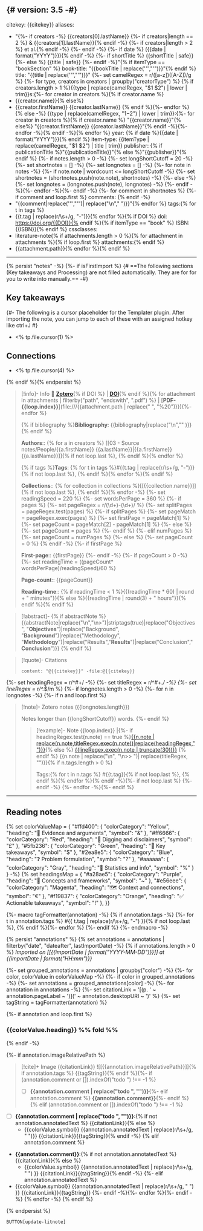 {# version: 3.5 -#}
---
citekey: {{citekey}}
aliases:
- "{%- if creators -%}
        {{creators[0].lastName}}
        {%- if creators|length == 2 %} & {{creators[1].lastName}}{% endif -%}
        {%- if creators|length > 2 %} et al.{% endif -%}
    {%- endif -%}
    {%- if date %} ({{date | format("YYYY")}}){% endif -%} 
    {%- if shortTitle %} {{shortTitle | safe}} {%- else %} {{title | safe}} {%- endif -%}"{% if itemType == "bookSection" %}
book-title: "{{bookTitle | replace('"',"'")}}"{% endif %}
title: "{{title | replace('"',"'")}}"
{%- set camelRegex = r/([a-z])([A-Z])/g %}
{%- for type, creators in creators | groupby("creatorType") %} 
{% if creators.length > 1 %}{{type | replace(camelRegex, "$1 $2") | lower | trim}}s:{%- for creator in creators %}{% if creator.name %}
- {{creator.name}}{% else%}
- {{creator.firstName}} {{creator.lastName}} {% endif %}{%- endfor %} {% else -%}
{{type | replace(camelRegex, "$1-$2") | lower | trim}}:{%- for creator in creators %}{% if creator.name %} "{{creator.name}}"{% else%} "{{creator.firstName}} {{creator.lastName}}"{% endif -%}{%- endfor -%}{% endif -%}{% endfor %}
year: {% if date %}{{date | format("YYYY")}}{% endif %}
item-type: {{itemType | replace(camelRegex, "$1 $2") | title | trim}}
publisher: {% if publicationTitle %}"{{publicationTitle}}"{% else %}"{{publisher}}"{% endif %}
{%- if notes.length > 0 -%}
{%- set longShortCutoff = 20 -%}
{%- set shortnotes = [] -%}
{%- set longnotes = [] -%}
{%- for note in notes -%}
{%- if note.note | wordcount <= longShortCutoff -%}
{%- set shortnotes = (shortnotes.push(note.note), shortnotes) -%} 
{%- else -%}
{%- set longnotes = (longnotes.push(note), longnotes) -%}
{%- endif -%}{%- endfor -%}{%- endif -%}
{%- for comment in shortnotes %}
{%- if comment and loop.first %}
comments:
{% endif -%}
- "{{comment|replace('"',"'")| replace("\n"," ")}}"{% endfor %}
tags:{% for t in tags %}
- {{t.tag | replace(r/\s+/g, "-")}}{% endfor %}{% if DOI %}
doi: https://doi.org/{{DOI}}{% endif %}{% if itemType == "book" %}
ISBN: {{ISBN}}{% endif %}
cssclasses: 
- literature-note{% if attachments.length > 0 %}{% for attachment in attachments %}{% if loop.first %}
attachments:{% endif %}
- {{attachment.path}}{% endfor %}{% endif %}
---
{% persist "notes" -%}
{%- if isFirstImport %}
{#  ==The following sections (Key takeaways and Processing) are not filled automatically. They are for for you to write into manually.== -#}
## Key takeaways

{#- The following is a cursor placeholder for the Templater plugin. After importing the note, you can jump to each of these with an assigned hotkey like ctrl+J  #}

- <% tp.file.cursor(1) %>

## Connections

- <% tp.file.cursor(4) %>

{% endif %}{% endpersist %}

> [!info]- Info 🔗 [**Zotero**]({{desktopURI}}){% if DOI %} | [**DOI**](https://doi.org/{{DOI}}){% endif %}{% for attachment in attachments | filterby("path", "endswith", ".pdf") %} | [**PDF-{{loop.index}}**](file:///{{attachment.path | replace(" ", "%20")}}){%- endfor %}
>
>{% if bibliography %}**Bibliography**: {{bibliography|replace("\n","" )}}{% endif %}
> 
> **Authors**:: {% for a in creators %} [[03 - Source notes/People/{{a.firstName}} {{a.lastName}}|{{a.firstName}} {{a.lastName}}]]{% if not loop.last %}, {% endif %}{% endfor %}
> 
> {% if tags %}**Tags**: {% for t in tags %}#{{t.tag | replace(r/\s+/g, "-")}}{% if not loop.last %}, {% endif %}{% endfor %}{% endif %}
> 
> **Collections**:: {% for collection in collections %}[[{{collection.name}}]]{% if not loop.last %}, {% endif %}{% endfor -%}
{%- set readingSpeed = 220 %}
{%- set wordsPerPage = 360 %}
{%- if pages %}
    {%- set pageRegex = r/(\d+)\-(\d+)/ %}
    {%- set splitPages = pageRegex.test(pages) %}
    {%- if splitPages %}
        {%- set pageMatch = pageRegex.exec(pages) %}
        {%- set firstPage = pageMatch[1] %}
        {%- set pageCount = pageMatch[2] - pageMatch[1] %}
    {%- else %}
        {%- set pageCount = pages %}
    {%- endif %}
{%- elif numPages %}
    {%- set pageCount = numPages %}
{%- else %}
	{%- set pageCount = 0 %}
{% endif -%}
{%- if firstPage %}
>
> **First-page**:: {{firstPage}}
{%- endif -%}
{%- if pageCount > 0 -%}
    {%- set readingTime = ((pageCount* wordsPerPage)/readingSpeed)/60 %}
> 
> **Page-count**:: {{pageCount}}
> 
> **Reading-time**:: {% if readingTime < 1 %}{{(readingTime * 60) | round + " minutes"}}{% else %}{{readingTime | round(3) + " hours"}}{% endif %}{% endif %}

> [!abstract]-
> {% if abstractNote %}
> {{abstractNote|replace("\n","\n>")|striptags(true)|replace("Objectives", "**Objectives**")|replace("Background", "**Background**")|replace("Methodology", "**Methodology**")|replace("Results","**Results**")|replace("Conclusion","**Conclusion**")}}
> {% endif %}

> [!quote]- Citations
> 
> ```query
> content: "@{{citekey}}" -file:@{{citekey}}
> ```

{%- set headingRegex = r/^#+/ -%}
{%- set titleRegex = r/^#+.*/ -%}
{%- set lineRegex = r/^.*$/m %}
{%- if longnotes.length > 0 -%}
{%- for n in longnotes -%}
{%- if n and loop.first %}

> [!note]- Zotero notes ({{longnotes.length}})
> 
> Notes longer than {{longShortCutoff}} words.
{%- endif %}
>> [!example]- Note {{loop.index}} |{%- if headingRegex.test(n.note) == true %}[{{n.note | replace(n.note,titleRegex.exec(n.note))|replace(headingRegex,"")}}]({{n.uri}}){% else %} [{{lineRegex.exec(n.note | truncate(30))}}]({{n.uri}})
>> {% endif %}
>> {{n.note | replace("\n", "\n>> ")| replace(titleRegex, "")}}{% if n.tags.length > 0 %}
>>
>> Tags:{% for t in n.tags %} #{{t.tag}}{% if not loop.last %}, {% endif %}{% endfor %}{% endif -%}{%- if not loop.last %}
>{%- endif -%}
{%- endfor -%}{%- endif %}

___
## Reading notes

{% set colorValueMap = {
    "#ffd400": {
        "colorCategory": "Yellow",
        "heading": "💬 Evidence and arguments",
        "symbol": "&"
    },
	"#ff6666": {
        "colorCategory": "Red",
        "heading": "🚧 Digging and disclaimers",
        "symbol": "£"
    },
    "#5fb236": {
        "colorCategory": "Green",
        "heading": "🎯 Key takeaways",
        "symbol": "$"
    },
    "#2ea8e5": {
        "colorCategory": "Blue",
        "heading": "❓ Problem formulation",
        "symbol": "?"
    },
    "#aaaaaa": {
        "colorCategory": "Gray",
        "heading": "📌 Statistics and info",
        "symbol": "%"
    }
} -%}
{% set headingsMap = {
	"#a28ae5": {
        "colorCategory": "Purple",
        "heading": "🧩 Concepts and frameworks",
        "symbol": "~"
    },
    "#e56eee": {
        "colorCategory": "Magenta",
        "heading": "🗺️ Context and connections",
        "symbol": "€"
    },
    "#f19837": {
        "colorCategory": "Orange",
        "heading": "✅ Actionable takeaways",
        "symbol": "!"
    },
}}

{%- macro tagFormatter(annotation) -%}
    {% if annotation.tags -%}
        {%- for t in annotation.tags %} #{{ t.tag | replace(r/\s+/g, "-") }}{% if not loop.last %}, {% endif %}{%- endfor %}
    {%- endif %}
{%- endmacro -%}

{% persist "annotations" %}
{% set annotations = annotations | filterby("date", "dateafter", lastImportDate) -%}
{% if annotations.length > 0 %}
*Imported on [[{{importDate | format("YYYY-MM-DD")}}]] at {{importDate | format("HH:mm")}}*

{%- set grouped_annotations = annotations | groupby("color") -%}
{%- for color, colorValue in colorValueMap -%}
{%- if color in grouped_annotations -%} 
{%- set annotations = grouped_annotations[color] -%}
{%- for annotation in annotations -%}
{%- set citationLink = '[(p. ' ~ annotation.pageLabel ~ ')](' ~ annotation.desktopURI ~ ')' %}
{%- set tagString = tagFormatter(annotation) %}

{%- if annotation and loop.first %}

### {{colorValue.heading}} %% fold %%
{% endif -%}

{%- if annotation.imageRelativePath %}

> [!cite]+ Image {{citationLink}}
> ![[{{annotation.imageRelativePath}}]]{% if annotation.tags %}
> {{tagString}}{% endif %}{%- if (annotation.comment or []).indexOf("todo ") !== -1 %}
> - [ ] **{{annotation.comment | replace("todo ", "")}}**{%- elif annotation.comment %}
> **{{annotation.comment}}**{%- endif %}
{% elif (annotation.comment or []).indexOf("todo ") !== -1 %}
- [ ] **{{annotation.comment | replace("todo ", "")}}**:{% if not annotation.annotatedText %} {{citationLink}}{% else %}
	- {{colorValue.symbol}}  {{annotation.annotatedText | replace(r/\s+/g, " ")}} {{citationLink}}{{tagString}}{% endif -%}
{% elif annotation.comment %}
- **{{annotation.comment}}**:{% if not annotation.annotatedText %} {{citationLink}}{% else %}
	- {{colorValue.symbol}}  {{annotation.annotatedText | replace(r/\s+/g, " ") }} {{citationLink}}{{tagString}}{% endif -%}
{%- elif annotation.annotatedText %}
- {{colorValue.symbol}}  {{annotation.annotatedText | replace(r/\s+/g, " ") }} {{citationLink}}{{tagString}}
{%- endif -%}{%- endfor %}{%- endif -%}
{% endfor -%}
{% endif %}

{% endpersist %}

`BUTTON[update-litnote]`
